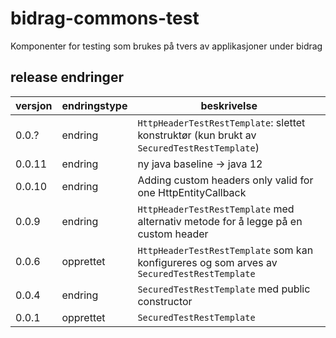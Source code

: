 # bidrag-commons-test
Komponenter for testing som brukes på tvers av applikasjoner under bidrag

## release endringer

versjon | endringstype | beskrivelse
--------|--------------|-------------
0.0.?   | endring      | `HttpHeaderTestRestTemplate`: slettet konstruktør (kun brukt av `SecuredTestRestTemplate`) 
0.0.11  | endring      | ny java baseline -> java 12
0.0.10  | endring      | Adding custom headers only valid for one HttpEntityCallback 
0.0.9   | endring      | `HttpHeaderTestRestTemplate` med alternativ metode for å legge på en custom header
0.0.6   | opprettet    | `HttpHeaderTestRestTemplate` som kan konfigureres og som arves av `SecuredTestRestTemplate`
0.0.4   | endring      | `SecuredTestRestTemplate` med public constructor
0.0.1   | opprettet    | `SecuredTestRestTemplate`
